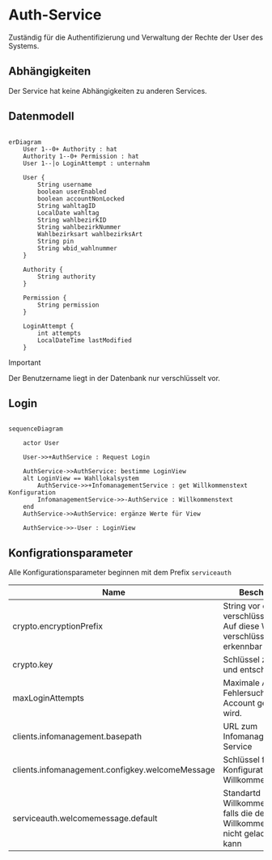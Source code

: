 # Auth-Service

Zuständig für die Authentifizierung und Verwaltung der Rechte der User des Systems.

## Abhängigkeiten

Der Service hat keine Abhängigkeiten zu anderen Services.

## Datenmodell

```mermaid

erDiagram
    User 1--0+ Authority : hat
    Authority 1--0+ Permission : hat
    User 1--|o LoginAttempt : unternahm
    
    User {
        String username
        boolean userEnabled
        boolean accountNonLocked
        String wahltagID
        LocalDate wahltag
        String wahlbezirkID
        String wahlbezirkNummer
        Wahlbezirksart wahlbezirksArt
        String pin
        String wbid_wahlnummer
    }
    
    Authority {
        String authority
    }
    
    Permission {
        String permission
    }
    
    LoginAttempt {
        int attempts
        LocalDateTime lastModified
    }
```

> [!IMPORTANT]
> Der Benutzername liegt in der Datenbank nur verschlüsselt vor.
 
## Login

```mermaid

sequenceDiagram
    
    actor User
    
    User->>+AuthService : Request Login
    
    AuthService->>AuthService: bestimme LoginView
    alt LoginView == Wahllokalsystem
        AuthService->>+InfomanagementService : get Willkommenstext Konfiguration
        InfomanagementService->>-AuthService : Willkommenstext
    end
    AuthService->>AuthService: ergänze Werte für View
    
    AuthService->>-User : LoginView
```

## Konfigrationsparameter

Alle Konfigurationsparameter beginnen mit dem Prefix `serviceauth`

| Name                    | Beschreibung                                                                           | Default |
|-------------------------|----------------------------------------------------------------------------------------| ------- |
| crypto.encryptionPrefix | String vor dem verschlüssten Wert. Auf diese Weise sind verschlüsselte Werte erkennbar | ENCRYPTED: |
| crypto.key              | Schlüssel zum ver- und entschlüsseln                                                   | |
| maxLoginAttempts        | Maximale Anzahl an Fehlersuchen bis der Account gesperrt wird.                         | 5 |
| clients.infomanagement.basepath | URL zum Infomanagement-Service | `http://localhost:39146` |
| clients.infomanagement.configkey.welcomeMessage | Schlüssel für Konfiguration der Willkommensnachricht | WILLKOMMENSTEXT |
| serviceauth.welcomemessage.default | Standartd Willkommensnachricht falls die definierte Willkommensnachricht nicht geladen werden kann | Willkommen zur Wahl! |